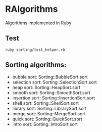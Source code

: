# RAlgorithms

Algorithms implemented in Ruby

## Test

    ruby sorting/test_helper.rb

## Sorting algorithms:

* bubble sort: Sorting::BubbleSort.sort
* selection sort: Sorting::SelectionSort.sort
* heap sort: Sorting::HeapSort.sort
* smooth sort: Sorting::SmoothSort.sort
* insertion sort: Sorting::InsertionSort.sort
* shell sort: Sorting::ShellSort.sort
* library sort: Sorting::LibrarySort.sort
* merge sort: Sorting::MergeSort.sort
* quick sort: Sorting::QuickSort.sort
* intro sort: Sorting::IntroSort.sort
